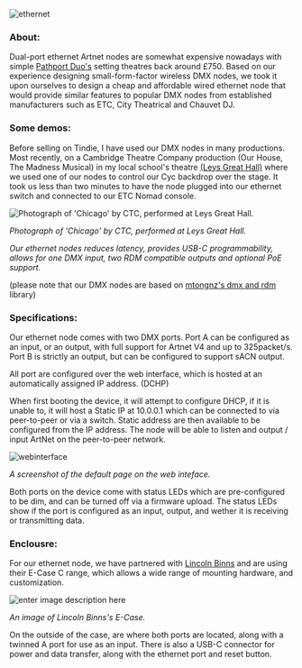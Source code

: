 ![ethernet](https://user-images.githubusercontent.com/63847434/127887093-1f3dc97f-a095-4233-8183-4786d8f3eddc.png)

### **About:**
Dual-port ethernet Artnet nodes are somewhat expensive nowadays with simple [Pathport Duo's](https://stagedepot.co.uk/lighting/control-dimming/dmx-management/city-theatrical-pathport-c-series-node?sku=CT-P6202&gclid=CjwKCAjwuvmHBhAxEiwAWAYj-JbNi8wZCGz_KHbozcLFQ_qSdAPo95IHTKV8BdgGUl6DZUhPz_-OCBoC5V8QAvD_BwE) setting theatres back around £750. 
Based on our experience designing small-form-factor wireless DMX nodes, we took it upon ourselves to design a cheap and affordable wired ethernet node that would provide similar features to popular DMX nodes from established manufacturers such as ETC, City Theatrical and Chauvet DJ.  

### **Some demos:**
Before selling on Tindie, I have used our DMX nodes in many productions. Most recently, on a Cambridge Theatre Company production (Our House, The Madness Musical) in my local school's theatre [(Leys Great Hall)](https://www.theleys.net/591/venue-hire/great-hall) where we used one of our nodes to control our Cyc backdrop over the stage. It took us less than two minutes to have the node plugged into our ethernet switch and connected to our ETC Nomad console. 

![Photograph of 'Chicago' by CTC, performed at Leys Great Hall.](https://www.lightsoundjournal.com/wp-content/uploads/2020/01/Robe-Chicago-DSC_5091-photo-by-Eliza-Wilmot-e1578990456228.jpg "Photograph of 'Chicago' by CTC, performed at Leys Great Hall.")

*Photograph of 'Chicago' by CTC, performed at Leys Great Hall.*

*Our ethernet nodes reduces latency, provides USB-C programmability, allows for one DMX input, two RDM compatible outputs and optional PoE support.*

(please note that our DMX nodes are based on [mtongnz's dmx and rdm](https://github.com/mtongnz) library)

### Specifications:
Our ethernet node comes with two DMX ports. Port A can be configured as an input, or an output, with full support for Artnet V4 and up to 325packet/s. Port B is strictly an output, but can be configured to support sACN output.  

All port are configured over the web interface, which is hosted at an automatically assigned IP address. (DCHP)

When first booting the device, it will attempt to configure DHCP, if it is unable to, it will host a Static IP at 10.0.0.1 which can be connected to via peer-to-peer or via a switch. Static address are then available to be configured from the IP address. The node will be able to listen and output / input ArtNet on the peer-to-peer network. 

![webinterface](https://user-images.githubusercontent.com/63847434/127889196-3878f0a8-2d72-41e2-a7bf-808ad1c5d497.JPG)

*A screenshot of the default page on the web inteface.*

Both ports on the device come with status LEDs which are pre-configured to be dim, and can be turned off via a firmware upload. The status LEDs show if the port is configured as an input, output, and wether it is receiving or transmitting data. 

### Enclousre:
For our ethernet node, we have partnered with [Lincoln Binns](https://lincolnbinns.com/) and are using their E-Case C range, which allows a wide range of mounting hardware, and customization. 

![enter image description here](https://lincolnbinns.com/pub/media/catalog/product/cache/de11c78541e91402d501d037956c13c3/e/-/e-case_c_enclosure_kit_pic1.png)

*An image of Lincoln Binns's E-Case.*

On the outside of the case, are where both ports are located, along with a twinned A port for use as an input. There is also a USB-C connector for power and data transfer, along with the ethernet port and reset button. 
